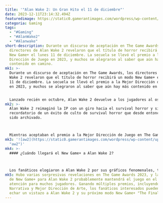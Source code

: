 ```yaml
---
title: '"Alan Wake 2: Un Gran Hito el 11 de diciembre"'
date: 2023-12-11T23:14:32.494Z
featuredimage: https://static0.gamerantimages.com/wordpress/wp-content/uploads/2023/12/alan-wake-2-alan-saga.jpg?q=50&fit=contain&w=1140&h=&dpr=1.5
categoria: Gaming
tags:
  - "#Gaming"
  - "#AlanWake2"
  - "#Alanwake"
short-description: Durante un discurso de aceptación en The Game Awards, los
  directores de Alan Wake 2 revelaron que el título de horror recibirá un modo
  New Game+ el lunes 11 de diciembre. La secuela se llevó el premio a la Mejor
  Dirección de Juego en 2023, y muchos se alegraron al saber que aún hay más
  contenido en camino.
mk1: >-
  Durante un discurso de aceptación en The Game Awards, los directores de Alan
  Wake 2 revelaron que el título de horror recibirá un modo New Game+ el lunes
  11 de diciembre. La secuela se llevó el premio a la Mejor Dirección de Juego
  en 2023, y muchos se alegraron al saber que aún hay más contenido en camino.


  Lanzado recién en octubre, Alan Wake 2 devuelve a los jugadores al oscuro mundo de sombras y misterio, donde interpretan a Alan Wake, el escritor titular, y a la agente especial Saga Anderson. Los fanáticos han disfrutado volver a experimentar el mundo de survival horror de la serie Alan Wake, ya que hubo más de una década entre el original y la secuela. Los jugadores no tendrán que esperar mucho más para disfrutar de más contenido de Alan Wake 2, ya que el New Game+ estará disponible en pocos días.
mk2: >-
  Alan Wake 2 reimaginó la IP con un giro hacia el survival horror y sirve como
  recordatorio de un éxito de culto de survival horror que desde entonces ha
  sido archivado.



  Mientras aceptaban el premio a la Mejor Dirección de Juego en The Game Awards 2023, los directores del juego revelaron que el modo New Game+ de Alan Wake 2, previamente insinuado, llegará el lunes 11 de diciembre. Un mensaje que adelantaba el nuevo contenido se compartió en la cuenta de Twitter de Alan Wake 2 a principios de este mes, aunque la fecha de lanzamiento oficial se compartió recién durante The Game Awards. El nuevo modo, titulado "The Final Draft", incluirá nuevo contenido narrativo para que los jugadores lo exploren. Los amantes del horror estaban emocionados de ver que Alan Wake 2 lograba superar a competidores masivos como Baldur's Gate 3 y The Legend of Zelda: Tears of the Kingdom, y muchos ahora están anticipando que el próximo New Game+ tenga un calibre igualmente impresionante.
mk3: '![aw2](https://static0.gamerantimages.com/wordpress/wp-content/uploads/2023/12/alan-wake-2-new-game-plus.jpg?q=50&fit=crop&w=1500&dpr=1.5
  "aw2")'
mk4: >-
  #### ¿Cuándo llegará el New Game+ a Alan Wake 2?



  Los fanáticos elogiaron a Alan Wake 2 por sus gráficos fenomenales, trama oscura y jugabilidad única. Muchos se alegraron al ver que el juego de survival horror acumuló múltiples victorias en The Game Awards, con los fanáticos celebrando cada uno de los premios del título. Este año ha estado lleno de populares videojuegos de horror, y títulos AAA masivos han dominado gran parte del calendario de lanzamientos de la industria. Mientras los fanáticos siguen disfrutando del retorcido juego base de Alan Wake 2, el modo New Game+ "The Final Draft" estará listo para jugar el lunes 11 de diciembre.
mk5: Hubo varias sorpresivas revelaciones en The Game Awards 2023, y la llegada
  de New Game+ para Alan Wake 2 probablemente mantendrá el juego en el centro de
  atención para muchos jugadores. Ganando múltiples premios, incluyendo Mejor
  Narrativa y Mejor Dirección de Arte, los fanáticos interesados pueden querer
  echar un vistazo a Alan Wake 2 y su próximo modo New Game+ "The Final Draft".
---
```

